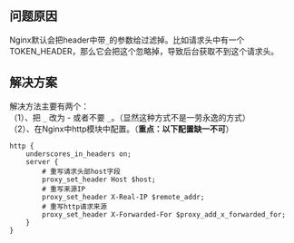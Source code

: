 <a name="I8x4c"></a>
## 问题原因
Nginx默认会把header中带`_`的参数给过滤掉。比如请求头中有一个TOKEN_HEADER，那么它会把这个忽略掉，导致后台获取不到这个请求头。
<a name="M8prt"></a>
## 解决方案
解决方法主要有两个：<br />（1）、把 `_` 改为 - 或者不要 `_`。（显然这种方式不是一劳永逸的方式）<br />（2）、在Nginx中http模块中配置。（**重点：以下配置缺一不可**）
```nginx
http {
    underscores_in_headers on;
    server {
        # 重写请求头部host字段
        proxy_set_header Host $host;
        # 重写来源IP
        proxy_set_header X-Real-IP $remote_addr;
        # 重写http请求来源
        proxy_set_header X-Forwarded-For $proxy_add_x_forwarded_for;
    }
}
```
